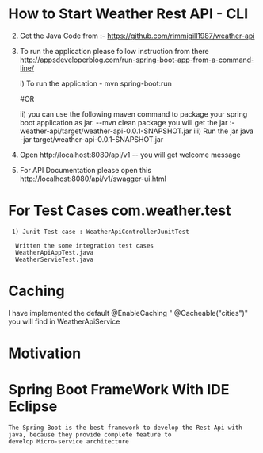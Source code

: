 # How to Start Weather Rest API  - CLI


2) Get the Java Code from :- https://github.com/rimmigill1987/weather-api

3) To  run the application please follow instruction from there http://appsdeveloperblog.com/run-spring-boot-app-from-a-command-line/ 

	i) To run the application 
  		- 	mvn spring-boot:run
  
  	#OR

	ii)  you can use the following maven command to package your spring boot application as jar.
          --mvn clean package
           you will get the jar :-   weather-api/target/weather-api-0.0.1-SNAPSHOT.jar
     iii)   Run the jar 
       java -jar target/weather-api-0.0.1-SNAPSHOT.jar
       
3) Open http://localhost:8080/api/v1 -- you will get welcome message 

4) For API Documentation please open this http://localhost:8080/api/v1/swagger-ui.html


# For Test Cases com.weather.test
     1) Junit Test case : WeatherApiControllerJunitTest
    
      Written the some integration test cases  
      WeatherApiAppTest.java
      WeatherServieTest.java
      
# Caching 
 I have implemented the default @EnableCaching 
  "	@Cacheable("cities")" you will find in WeatherApiService
  
# Motivation
  # Spring Boot FrameWork With IDE Eclipse
	The Spring Boot is the best framework to develop the Rest Api with java, because they provide complete feature to   
	develop Micro-service architecture

 
      
       
	
 
